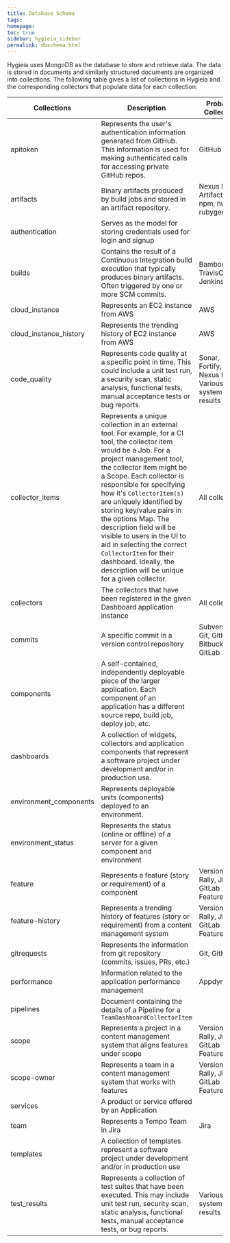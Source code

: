 ```yaml
---
title: Database Schema
tags: 
homepage: 
toc: true
sidebar: hygieia_sidebar
permalink: dbschema.html
---
```


Hygieia uses MongoDB as the database to store and retrieve data. The data is stored in documents and similarly structured documents are organized into collections. The following table gives a list of collections in Hygieia and the corresponding collectors that populate data for each collection:

| Collections | Description | Probable Collectors |
|-------------|-------------|---------------------|
| apitoken | Represents the user's authentication information generated from GitHub. This information is used for making authenticated calls for accessing private GitHub repos. | GitHub |
| artifacts | Binary artifacts produced by build jobs and stored in an artifact repository. | Nexus IQ,  Artifactory, npm, nuget, rubygems |
| authentication | Serves as the model for storing credentials used for login and signup |
| builds | Contains the result of a Continuous Integration build execution that typically produces binary artifacts. Often triggered by one or more SCM commits. | Bamboo, TravisCI, Jenkins |
| cloud_instance | Represents an EC2 instance from AWS | AWS |
| cloud_instance_history | Represents the trending history of EC2 instance from AWS | AWS |
| code_quality | Represents code quality at a specific point in time. This could include a unit test run, a security scan, static analysis, functional tests, manual acceptance tests or bug reports. | Sonar, Fortify, Nexus IQ, Various build system test results |
| collector_items | Represents a unique collection in an external tool. For example, for a CI tool, the collector item would be a Job. For a project management tool, the collector item might be a Scope. Each collector is responsible for specifying how it's ```CollectorItem(s)``` are uniquely identified by storing key/value pairs in the options Map. The description field will be visible to users in the UI to aid in selecting the correct ```CollectorItem``` for their dashboard. Ideally, the description will be unique for a given collector. | All collectors |
| collectors | The collectors that have been registered in the given Dashboard application instance | All collectors |
| commits | A specific commit in a version control repository | Subversion, Git, GitHub, Bitbucket, GitLab |
| components | A self-contained, independently deployable piece of the larger application. Each component of an application has a different source repo, build job, deploy job, etc. |
| dashboards | A collection of widgets, collectors and application components that represent a software project under development and/or in production use. |
| environment_components | Represents deployable units (components) deployed to an environment. |
| environment_status |Represents the status (online or offline) of a server for a given component and environment |
| feature | Represents a feature (story or requirement) of a component | VersionOne, Rally, Jira, GitLab Feature |
| feature-history | Represents a trending history of features (story or requirement) from a content management system | VersionOne, Rally, Jira, GitLab Feature |
| gitrequests | Represents the information from git repository (commits, issues, PRs, etc.) | Git, GitHub |
| performance | Information related to the application performance management | Appdynamics |
| pipelines | Document containing the details of a Pipeline for a ```TeamDashboardCollectorItem``` | 
| scope | Represents a project in a content management system that aligns features under scope | VersionOne, Rally, Jira, GitLab Feature |
| scope-owner | Represents a team in a content management system that works with features | VersionOne, Rally, Jira, GitLab Feature |
| services | A product or service offered by an Application |
| team | Represents a Tempo Team in Jira | Jira |
| templates | A collection of templates represent a software project under development and/or in production use | 
| test_results | Represents a collection of test suites that have been executed. This may include unit test run, security scan, static analysis, functional tests, manual acceptance tests, or bug reports. | Various build system test results |